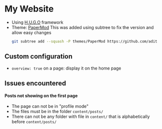 # My Website
* Using [H.U.G.O](https://gohugo.io/) framework
* Theme: [PaperMod](https://themes.gohugo.io/themes/hugo-papermod/)
  This was added using subtree to fix the version and allow easy changes
  ```bash
  git subtree add --squash -P themes/PaperMod https://github.com/adityatelange/hugo-PaperMod.git master
  ```



## Custom configuration

* `overview: true` on a page: display it on the home page



## Issues encountered

#### Posts not showing on the first page
* The page can not be in "profile mode"
* The files must be in the folder `content/posts/`
* There can not be any folder with file in `content/` that is alphabetically before `content/posts/`